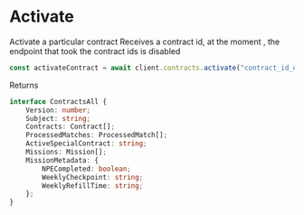 # Activate

Activate a particular contract
Receives a contract id, at the moment , the endpoint that took the contract ids is disabled

```js
const activateContract = await client.contracts.activate("contract_id_example")
```

Returns

```ts
interface ContractsAll {
    Version: number;
    Subject: string;
    Contracts: Contract[];
    ProcessedMatches: ProcessedMatch[];
    ActiveSpecialContract: string;
    Missions: Mission[];
    MissionMetadata: {
        NPECompleted: boolean;
        WeeklyCheckpoint: string;
        WeeklyRefillTime: string;
    };
}
```